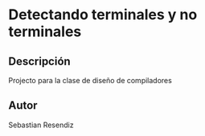 # Detectando terminales y no terminales

## Descripción
Projecto para la clase de diseño de compiladores

## Autor
Sebastian Resendiz
